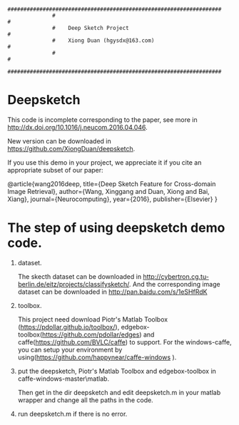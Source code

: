                   ###################################################################
                  #                                                                 #
                  #    Deep Sketch Project                                          #
                  #    Xiong Duan (hgysdx@163.com)                                  #
                  #                                                                 #
                  ###################################################################


# Deepsketch
This code is incomplete corresponding to the paper, see more in http://dx.doi.org/10.1016/j.neucom.2016.04.046.

New version can be downloaded in https://github.com/XiongDuan/deepsketch.

If you use this demo in your project, we appreciate it if you cite an appropriate subset of our paper:

@article{wang2016deep,
  title={Deep Sketch Feature for Cross-domain Image Retrieval},
  author={Wang, Xinggang and Duan, Xiong and Bai, Xiang},
  journal={Neurocomputing},
  year={2016},
  publisher={Elsevier}
}


# The step of using deepsketch demo code.
1. dataset.

	The skecth dataset can be downloaded in http://cybertron.cg.tu-berlin.de/eitz/projects/classifysketch/.
	And the corresponding image dataset can be downloaded in http://pan.baidu.com/s/1eSHfRdK

2. toolbox.

	This project need download Piotr's Matlab Toolbox (https://pdollar.github.io/toolbox/), edgebox-toolbox(https://github.com/pdollar/edges) and caffe(https://github.com/BVLC/caffe) to support. For the windows-caffe, you can setup your environment by using(https://github.com/happynear/caffe-windows ).

3. put the deepsketch, Piotr's Matlab Toolbox and edgebox-toolbox in caffe-windows-master\matlab\. 

	Then get in the dir deepsketch and edit deepsketch.m in your matlab wrapper and change all the paths in the code.

4. run deepsketch.m if there is no error.




